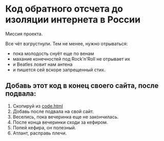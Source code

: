 # Код обратного отсчета до изоляции интернета в России

Миссия проекта.

Все чёт взгрустнули. Тем не менее, нужно отрываться: 

- пока молодость снуёт еще по венам 
- махание конечностей под Rock'n'Roll не отрывает их
- и Beatles ловит нам антена
- и пишется сей вскоре запрещенный стих.

## Добавь этот код в конец своего сайта, после подвала:

1. Скопируй из [code.html](code.html) 
2. Добавь после подвала на свой сайт.
3. Веселись, пока вечеринка еще не закончилась.
4. После конца вечеринки сходи за кефиром.
5. Попей кефира, он полезный.
6. Атлант, расправь плечи. 
